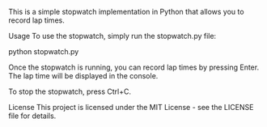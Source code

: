 This is a simple stopwatch implementation in Python that allows you to record lap times.

Usage
To use the stopwatch, simply run the stopwatch.py file:

python stopwatch.py

Once the stopwatch is running, you can record lap times by pressing Enter. The lap time will be displayed in the console.

To stop the stopwatch, press Ctrl+C.

License
This project is licensed under the MIT License - see the LICENSE file for details.